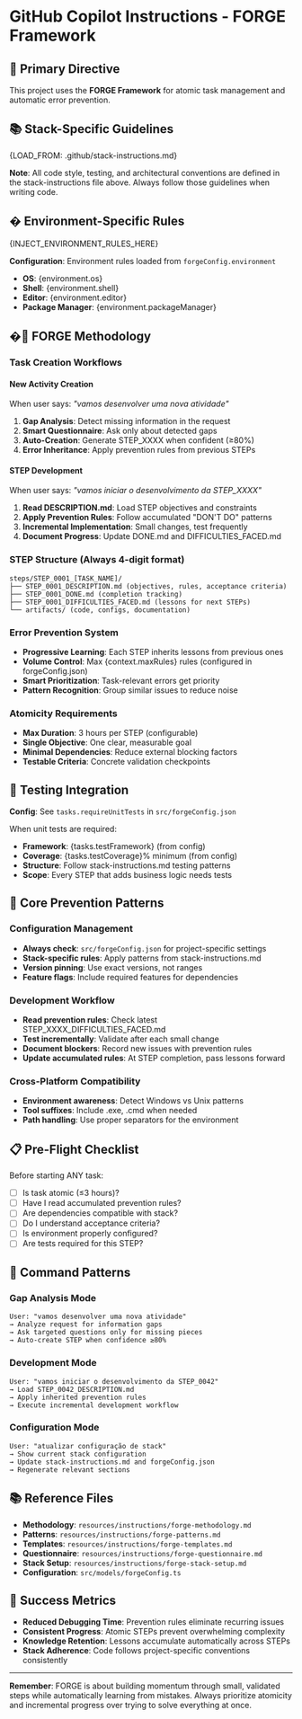 # GitHub Copilot Instructions - FORGE Framework

## 🎯 **Primary Directive**
This project uses the **FORGE Framework** for atomic task management and automatic error prevention.

## 📚 **Stack-Specific Guidelines**
{LOAD_FROM: .github/stack-instructions.md}

**Note**: All code style, testing, and architectural conventions are defined in the stack-instructions file above. Always follow those guidelines when writing code.

## �️ **Environment-Specific Rules**
{INJECT_ENVIRONMENT_RULES_HERE}

**Configuration**: Environment rules loaded from `forgeConfig.environment`
- **OS**: {environment.os}
- **Shell**: {environment.shell}  
- **Editor**: {environment.editor}
- **Package Manager**: {environment.packageManager}

## �🔨 **FORGE Methodology**

### **Task Creation Workflows**

#### **New Activity Creation**
When user says: *"vamos desenvolver uma nova atividade"*
1. **Gap Analysis**: Detect missing information in the request
2. **Smart Questionnaire**: Ask only about detected gaps
3. **Auto-Creation**: Generate STEP_XXXX when confident (≥80%)
4. **Error Inheritance**: Apply prevention rules from previous STEPs

#### **STEP Development**  
When user says: *"vamos iniciar o desenvolvimento da STEP_XXXX"*
1. **Read DESCRIPTION.md**: Load STEP objectives and constraints
2. **Apply Prevention Rules**: Follow accumulated "DON'T DO" patterns
3. **Incremental Implementation**: Small changes, test frequently
4. **Document Progress**: Update DONE.md and DIFFICULTIES_FACED.md

### **STEP Structure (Always 4-digit format)**
```
steps/STEP_0001_[TASK_NAME]/
├── STEP_0001_DESCRIPTION.md (objectives, rules, acceptance criteria)
├── STEP_0001_DONE.md (completion tracking)
├── STEP_0001_DIFFICULTIES_FACED.md (lessons for next STEPs)
└── artifacts/ (code, configs, documentation)
```

### **Error Prevention System**
- **Progressive Learning**: Each STEP inherits lessons from previous ones
- **Volume Control**: Max {context.maxRules} rules (configured in forgeConfig.json)
- **Smart Prioritization**: Task-relevant errors get priority
- **Pattern Recognition**: Group similar issues to reduce noise

### **Atomicity Requirements**  
- **Max Duration**: 3 hours per STEP (configurable)
- **Single Objective**: One clear, measurable goal
- **Minimal Dependencies**: Reduce external blocking factors
- **Testable Criteria**: Concrete validation checkpoints

## 🧪 **Testing Integration**
**Config**: See `tasks.requireUnitTests` in `src/forgeConfig.json`

When unit tests are required:
- **Framework**: {tasks.testFramework} (from config)
- **Coverage**: {tasks.testCoverage}% minimum (from config)
- **Structure**: Follow stack-instructions.md testing patterns
- **Scope**: Every STEP that adds business logic needs tests

## 🚨 **Core Prevention Patterns**

### **Configuration Management**
- **Always check**: `src/forgeConfig.json` for project-specific settings
- **Stack-specific rules**: Apply patterns from stack-instructions.md
- **Version pinning**: Use exact versions, not ranges
- **Feature flags**: Include required features for dependencies

### **Development Workflow**
- **Read prevention rules**: Check latest STEP_XXXX_DIFFICULTIES_FACED.md
- **Test incrementally**: Validate after each small change
- **Document blockers**: Record new issues with prevention rules
- **Update accumulated rules**: At STEP completion, pass lessons forward

### **Cross-Platform Compatibility**
- **Environment awareness**: Detect Windows vs Unix patterns
- **Tool suffixes**: Include .exe, .cmd when needed
- **Path handling**: Use proper separators for the environment

## 📋 **Pre-Flight Checklist**
Before starting ANY task:
- [ ] Is task atomic (≤3 hours)?
- [ ] Have I read accumulated prevention rules?
- [ ] Are dependencies compatible with stack?
- [ ] Do I understand acceptance criteria?
- [ ] Is environment properly configured?
- [ ] Are tests required for this STEP?

## 🔄 **Command Patterns**

### **Gap Analysis Mode**
```
User: "vamos desenvolver uma nova atividade"
→ Analyze request for information gaps
→ Ask targeted questions only for missing pieces  
→ Auto-create STEP when confidence ≥80%
```

### **Development Mode**
```  
User: "vamos iniciar o desenvolvimento da STEP_0042"
→ Load STEP_0042_DESCRIPTION.md
→ Apply inherited prevention rules
→ Execute incremental development workflow
```

### **Configuration Mode**
```
User: "atualizar configuração de stack"
→ Show current stack configuration
→ Update stack-instructions.md and forgeConfig.json
→ Regenerate relevant sections
```

## 📚 **Reference Files**
- **Methodology**: `resources/instructions/forge-methodology.md`
- **Patterns**: `resources/instructions/forge-patterns.md`  
- **Templates**: `resources/instructions/forge-templates.md`
- **Questionnaire**: `resources/instructions/forge-questionnaire.md`
- **Stack Setup**: `resources/instructions/forge-stack-setup.md`
- **Configuration**: `src/models/forgeConfig.ts`

## 🎯 **Success Metrics**
- **Reduced Debugging Time**: Prevention rules eliminate recurring issues
- **Consistent Progress**: Atomic STEPs prevent overwhelming complexity
- **Knowledge Retention**: Lessons accumulate automatically across STEPs
- **Stack Adherence**: Code follows project-specific conventions consistently

---

**Remember**: FORGE is about building momentum through small, validated steps while automatically learning from mistakes. Always prioritize atomicity and incremental progress over trying to solve everything at once.
